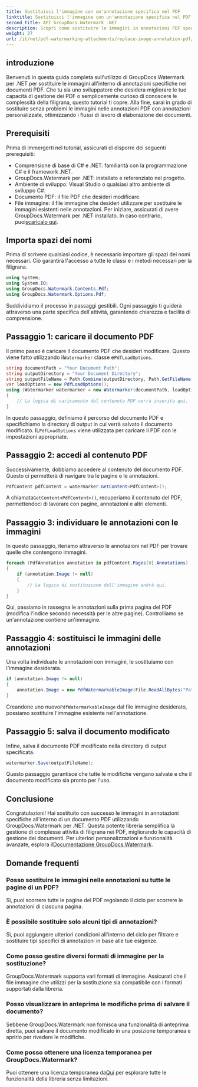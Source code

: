 ```yaml
---
title: Sostituisci l'immagine con un'annotazione specifica nel PDF
linktitle: Sostituisci l'immagine con un'annotazione specifica nel PDF
second_title: API GroupDocs.Watermark .NET
description: Scopri come sostituire le immagini in annotazioni PDF specifiche utilizzando GroupDocs.Watermark per .NET. Questa guida dettagliata copre tutto, dal caricamento dei documenti al salvataggio delle modifiche.
weight: 37
url: /it/net/pdf-watermarking-attachments/replace-image-annotation-pdf/
---
```

## introduzione
Benvenuti in questa guida completa sull'utilizzo di GroupDocs.Watermark per .NET per sostituire le immagini all'interno di annotazioni specifiche nei documenti PDF. Che tu sia uno sviluppatore che desidera migliorare le tue capacità di gestione dei PDF o semplicemente curioso di conoscere le complessità della filigrana, questo tutorial ti copre. Alla fine, sarai in grado di sostituire senza problemi le immagini nelle annotazioni PDF con annotazioni personalizzate, ottimizzando i flussi di lavoro di elaborazione dei documenti.
## Prerequisiti
Prima di immergerti nel tutorial, assicurati di disporre dei seguenti prerequisiti:
- Comprensione di base di C# e .NET: familiarità con la programmazione C# e il framework .NET.
- GroupDocs.Watermark per .NET: installato e referenziato nel progetto.
- Ambiente di sviluppo: Visual Studio o qualsiasi altro ambiente di sviluppo C#.
- Documento PDF: il file PDF che desideri modificare.
- File immagine: il file immagine che desideri utilizzare per sostituire le immagini esistenti nelle annotazioni.
 Per iniziare, assicurati di avere GroupDocs.Watermark per .NET installato. In caso contrario, puoi[scaricalo qui](https://releases.groupdocs.com/Watermark/net/).
## Importa spazi dei nomi
Prima di scrivere qualsiasi codice, è necessario importare gli spazi dei nomi necessari. Ciò garantirà l'accesso a tutte le classi e i metodi necessari per la filigrana.
```csharp
using System;
using System.IO;
using GroupDocs.Watermark.Contents.Pdf;
using GroupDocs.Watermark.Options.Pdf;
```
Suddividiamo il processo in passaggi gestibili. Ogni passaggio ti guiderà attraverso una parte specifica dell'attività, garantendo chiarezza e facilità di comprensione.
## Passaggio 1: caricare il documento PDF
 Il primo passo è caricare il documento PDF che desideri modificare. Questo viene fatto utilizzando il`Watermarker` classe e`PdfLoadOptions`.

```csharp
string documentPath = "Your Document Path";
string outputDirectory = "Your Document Directory";
string outputFileName = Path.Combine(outputDirectory, Path.GetFileName(documentPath));
var loadOptions = new PdfLoadOptions();
using (Watermarker watermarker = new Watermarker(documentPath, loadOptions))
{
    // La logica di caricamento del contenuto PDF verrà inserita qui.
}
```
 In questo passaggio, definiamo il percorso del documento PDF e specifichiamo la directory di output in cui verrà salvato il documento modificato. IL`PdfLoadOptions` viene utilizzata per caricare il PDF con le impostazioni appropriate.
## Passaggio 2: accedi al contenuto PDF
Successivamente, dobbiamo accedere al contenuto del documento PDF. Questo ci permetterà di navigare tra le pagine e le annotazioni.

```csharp
PdfContent pdfContent = watermarker.GetContent<PdfContent>();
```
 A chiamata`GetContent<PdfContent>()`, recuperiamo il contenuto del PDF, permettendoci di lavorare con pagine, annotazioni e altri elementi.
## Passaggio 3: individuare le annotazioni con le immagini
In questo passaggio, iteriamo attraverso le annotazioni nel PDF per trovare quelle che contengono immagini.

```csharp
foreach (PdfAnnotation annotation in pdfContent.Pages[0].Annotations)
{
    if (annotation.Image != null)
    {
        // La logica di sostituzione dell'immagine andrà qui.
    }
}
```
Qui, passiamo in rassegna le annotazioni sulla prima pagina del PDF (modifica l'indice secondo necessità per le altre pagine). Controlliamo se un'annotazione contiene un'immagine.
## Passaggio 4: sostituisci le immagini delle annotazioni
Una volta individuate le annotazioni con immagini, le sostituiamo con l'immagine desiderata.

```csharp
if (annotation.Image != null)
{
    annotation.Image = new PdfWatermarkableImage(File.ReadAllBytes("Path to Your Image File"));
}
```
 Creandone uno nuovo`PdfWatermarkableImage` dal file immagine desiderato, possiamo sostituire l'immagine esistente nell'annotazione.
## Passaggio 5: salva il documento modificato
Infine, salva il documento PDF modificato nella directory di output specificata.

```csharp
watermarker.Save(outputFileName);
```
Questo passaggio garantisce che tutte le modifiche vengano salvate e che il documento modificato sia pronto per l'uso.
## Conclusione
Congratulazioni! Hai sostituito con successo le immagini in annotazioni specifiche all'interno di un documento PDF utilizzando GroupDocs.Watermark per .NET. Questa potente libreria semplifica la gestione di complesse attività di filigrana nei PDF, migliorando le capacità di gestione dei documenti. Per ulteriori personalizzazioni e funzionalità avanzate, esplora il[Documentazione GroupDocs.Watermark](https://tutorials.groupdocs.com/Watermark/net/).
## Domande frequenti
### Posso sostituire le immagini nelle annotazioni su tutte le pagine di un PDF?
Sì, puoi scorrere tutte le pagine del PDF regolando il ciclo per scorrere le annotazioni di ciascuna pagina.
### È possibile sostituire solo alcuni tipi di annotazioni?
Sì, puoi aggiungere ulteriori condizioni all'interno del ciclo per filtrare e sostituire tipi specifici di annotazioni in base alle tue esigenze.
### Come posso gestire diversi formati di immagine per la sostituzione?
GroupDocs.Watermark supporta vari formati di immagine. Assicurati che il file immagine che utilizzi per la sostituzione sia compatibile con i formati supportati dalla libreria.
### Posso visualizzare in anteprima le modifiche prima di salvare il documento?
Sebbene GroupDocs.Watermark non fornisca una funzionalità di anteprima diretta, puoi salvare il documento modificato in una posizione temporanea e aprirlo per rivedere le modifiche.
### Come posso ottenere una licenza temporanea per GroupDocs.Watermark?
 Puoi ottenere una licenza temporanea da[Qui](https://purchase.groupdocs.com/temporary-license/) per esplorare tutte le funzionalità della libreria senza limitazioni.